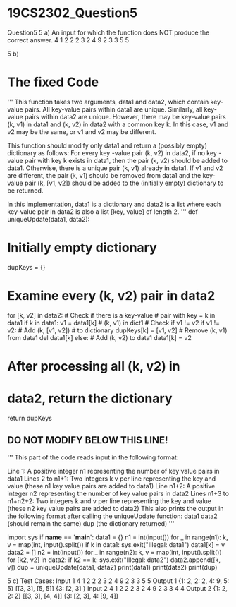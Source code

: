 # 19CS2302_Question5
Question5
5 a)
An input for which the function does NOT produce the correct answer.
4
1 2
2 2
3 2
4 9
2
3 3
5 5

5 b)
# The fixed Code
'''
This function takes two arguments,
data1 and data2, which contain
key-value pairs. All key-value
pairs within data1 are unique.
Similarly, all key-value pairs
within data2 are unique. However,
there may be key-value pairs (k, v1)
in data1 and (k, v2) in data2 with a
common key k. In this case, v1 and
v2 may be the same, or v1 and v2 may
be different.

This function should modify only
data1 and return a (possibly empty)
dictionary as follows:
For every key
-value pair (k, v2) in
data2, if no key
-value pair with key
k exists in data1, then the pair
(k, v2) should be added to data1.
Otherwise, there is a unique pair
(k, v1) already in data1. If v1 and
v2 are different, the pair (k, v1)
should be removed from data1 and the
key-value pair (k, [v1, v2]) should
be added to the (initially empty)
dictionary to be returned.

In this implementation, data1 is a
dictionary and data2 is a list where each key-value pair in data2 is also
a list [key, value] of length 2.
'''
def uniqueUpdate(data1, data2):
 # Initially empty dictionary
 dupKeys = {}
 # Examine every (k, v2) pair in data2
 for [k, v2] in data2:
     # Check if there is a key-value
     # pair with key = k in data1
     if k in data1:
         v1 = data1[k]
         # (k, v1) in dict1
         # Check if v1 != v2
         if v1 != v2:
             # Add (k, [v1, v2])
             # to dictionary
             dupKeys[k] = [v1, v2]
             # Remove (k, v1) from data1
             del data1[k]
     else:
         # Add (k, v2) to data1
         data1[k] = v2
 # After processing all (k, v2) in
 # data2, return the dictionary
 return dupKeys
## DO NOT MODIFY BELOW THIS LINE! ##
'''
This part of the code reads input in
the following format:


Line 1: A positive integer n1
representing the number of key value
pairs in data1
Lines 2 to n1+1: Two integers k v
per line representing the key and
value (these n1 key value pairs are
added to data1)
Line n1+2: A positive integer n2
representing the number of key value
pairs in data2
Lines n1+3 to n1+n2+2: Two integers
k and v per line representing the
key and value (these n2 key value
pairs are added to data2)
This also prints the output in the
following format after calling the
uniqueUpdate function:
data1
data2 (should remain the same)
dup (the dictionary returned)
'''

import sys
if __name__ == '__main__':
    data1 = {}
    n1 = int(input())
    for _ in range(n1):
        k, v = map(int, input().split())
        if k in data1:
            sys.exit("Illegal: data1")
        data1[k] = v
    data2 = []
    n2 = int(input())
    for _ in range(n2):
        k, v = map(int, input().split())
        for [k2, v2] in data2:
            if k2 == k:
                sys.exit("Illegal: data2")
        data2.append([k, v])
    dup = uniqueUpdate(data1, data2)
    print(data1)
    print(data2)
    print(dup)
    
    
5 c)
Test Cases:
Input 1
4
1 2
2 2
3 2
4 9
2
3 3
5 5
Output 1
{1: 2, 2: 2, 4: 9, 5: 5}
[[3, 3], [5, 5]]
{3: [2, 3] }
Input 2
4
1 2
2 2
3 2
4 9
2 
3 3
4 4
Output 2
{1: 2, 2: 2}
[[3, 3], [4, 4]]
{3: [2, 3], 4: [9, 4]}
